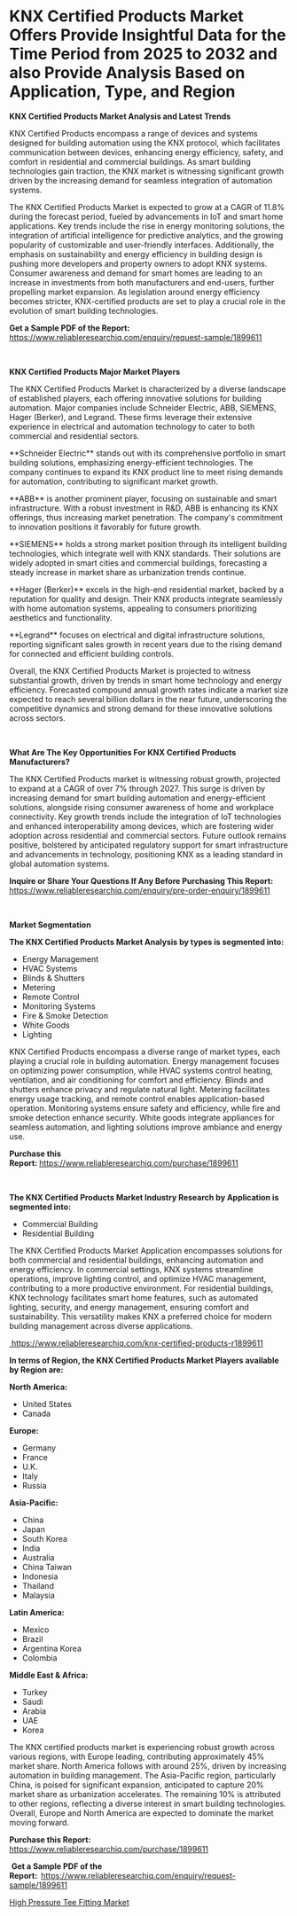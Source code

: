<p><h1>KNX Certified Products Market Offers Provide Insightful Data for the Time Period from 2025 to 2032 and also Provide Analysis Based on Application, Type, and Region</h1></p><p><strong>KNX Certified Products Market Analysis and Latest Trends</strong></p>
<p><p>KNX Certified Products encompass a range of devices and systems designed for building automation using the KNX protocol, which facilitates communication between devices, enhancing energy efficiency, safety, and comfort in residential and commercial buildings. As smart building technologies gain traction, the KNX market is witnessing significant growth driven by the increasing demand for seamless integration of automation systems.</p><p>The KNX Certified Products Market is expected to grow at a CAGR of 11.8% during the forecast period, fueled by advancements in IoT and smart home applications. Key trends include the rise in energy monitoring solutions, the integration of artificial intelligence for predictive analytics, and the growing popularity of customizable and user-friendly interfaces. Additionally, the emphasis on sustainability and energy efficiency in building design is pushing more developers and property owners to adopt KNX systems. Consumer awareness and demand for smart homes are leading to an increase in investments from both manufacturers and end-users, further propelling market expansion. As legislation around energy efficiency becomes stricter, KNX-certified products are set to play a crucial role in the evolution of smart building technologies.</p></p>
<p><strong>Get a Sample PDF of the Report:&nbsp;</strong> <a href="https://www.reliableresearchiq.com/enquiry/request-sample/1899611?utm_campaign=2302&utm_medium=2&utm_source=Github&utm_content=ia&utm_term=01032025&utm_id=knx-certified-products">https://www.reliableresearchiq.com/enquiry/request-sample/1899611</a></p>
<p>&nbsp;</p>
<p><strong>KNX Certified Products Major Market Players</strong></p>
<p><p>The KNX Certified Products Market is characterized by a diverse landscape of established players, each offering innovative solutions for building automation. Major companies include Schneider Electric, ABB, SIEMENS, Hager (Berker), and Legrand. These firms leverage their extensive experience in electrical and automation technology to cater to both commercial and residential sectors.</p><p>**Schneider Electric** stands out with its comprehensive portfolio in smart building solutions, emphasizing energy-efficient technologies. The company continues to expand its KNX product line to meet rising demands for automation, contributing to significant market growth.</p><p>**ABB** is another prominent player, focusing on sustainable and smart infrastructure. With a robust investment in R&D, ABB is enhancing its KNX offerings, thus increasing market penetration. The company's commitment to innovation positions it favorably for future growth.</p><p>**SIEMENS** holds a strong market position through its intelligent building technologies, which integrate well with KNX standards. Their solutions are widely adopted in smart cities and commercial buildings, forecasting a steady increase in market share as urbanization trends continue.</p><p>**Hager (Berker)** excels in the high-end residential market, backed by a reputation for quality and design. Their KNX products integrate seamlessly with home automation systems, appealing to consumers prioritizing aesthetics and functionality.</p><p>**Legrand** focuses on electrical and digital infrastructure solutions, reporting significant sales growth in recent years due to the rising demand for connected and efficient building controls.</p><p>Overall, the KNX Certified Products Market is projected to witness substantial growth, driven by trends in smart home technology and energy efficiency. Forecasted compound annual growth rates indicate a market size expected to reach several billion dollars in the near future, underscoring the competitive dynamics and strong demand for these innovative solutions across sectors.</p></p>
<p>&nbsp;</p>
<p><strong>What Are The Key Opportunities For KNX Certified Products Manufacturers?</strong></p>
<p><p>The KNX Certified Products market is witnessing robust growth, projected to expand at a CAGR of over 7% through 2027. This surge is driven by increasing demand for smart building automation and energy-efficient solutions, alongside rising consumer awareness of home and workplace connectivity. Key growth trends include the integration of IoT technologies and enhanced interoperability among devices, which are fostering wider adoption across residential and commercial sectors. Future outlook remains positive, bolstered by anticipated regulatory support for smart infrastructure and advancements in technology, positioning KNX as a leading standard in global automation systems.</p></p>
<p><strong>Inquire or Share Your Questions If Any Before Purchasing This Report:</strong> <a href="https://www.reliableresearchiq.com/enquiry/pre-order-enquiry/1899611?utm_campaign=2302&utm_medium=2&utm_source=Github&utm_content=ia&utm_term=01032025&utm_id=knx-certified-products">https://www.reliableresearchiq.com/enquiry/pre-order-enquiry/1899611</a></p>
<p>&nbsp;</p>
<p><strong>Market Segmentation</strong></p>
<p><strong>The KNX Certified Products Market Analysis by types is segmented into:</strong></p>
<p><ul><li>Energy Management</li><li>HVAC Systems</li><li>Blinds & Shutters</li><li>Metering</li><li>Remote Control</li><li>Monitoring Systems</li><li>Fire & Smoke Detection</li><li>White Goods</li><li>Lighting</li></ul></p>
<p><p>KNX Certified Products encompass a diverse range of market types, each playing a crucial role in building automation. Energy management focuses on optimizing power consumption, while HVAC systems control heating, ventilation, and air conditioning for comfort and efficiency. Blinds and shutters enhance privacy and regulate natural light. Metering facilitates energy usage tracking, and remote control enables application-based operation. Monitoring systems ensure safety and efficiency, while fire and smoke detection enhance security. White goods integrate appliances for seamless automation, and lighting solutions improve ambiance and energy use.</p></p>
<p><strong>Purchase this Report:&nbsp;</strong><a href="https://www.reliableresearchiq.com/purchase/1899611?utm_campaign=2302&utm_medium=2&utm_source=Github&utm_content=ia&utm_term=01032025&utm_id=knx-certified-products">https://www.reliableresearchiq.com/purchase/1899611</a></p>
<p>&nbsp;</p>
<p><strong>The KNX Certified Products Market Industry Research by Application is segmented into:</strong></p>
<p><ul><li>Commercial Building</li><li>Residential Building</li></ul></p>
<p><p>The KNX Certified Products Market Application encompasses solutions for both commercial and residential buildings, enhancing automation and energy efficiency. In commercial settings, KNX systems streamline operations, improve lighting control, and optimize HVAC management, contributing to a more productive environment. For residential buildings, KNX technology facilitates smart home features, such as automated lighting, security, and energy management, ensuring comfort and sustainability. This versatility makes KNX a preferred choice for modern building management across diverse applications.</p></p>
<p><a href="https://www.reliableresearchiq.com/knx-certified-products-r1899611?utm_campaign=2302&utm_medium=2&utm_source=Github&utm_content=ia&utm_term=01032025&utm_id=knx-certified-products">&nbsp;https://www.reliableresearchiq.com/knx-certified-products-r1899611</a></p>
<p><strong>In terms of Region, the KNX Certified Products Market Players available by Region are:</strong></p>
<p>
    <p> <strong> North America: </strong>
        <ul>
            <li>United States</li>
            <li>Canada</li>
        </ul>
        </p> 
    <p> <strong> Europe: </strong>
        <ul>
            <li>Germany</li>
            <li>France</li>
            <li>U.K.</li>
            <li>Italy</li>
            <li>Russia</li>
        </ul>
        </p> 
    <p> <strong> Asia-Pacific: </strong>
        <ul>
            <li>China</li>
            <li>Japan</li>
            <li>South Korea</li>
            <li>India</li>
            <li>Australia</li>
            <li>China Taiwan</li>
            <li>Indonesia</li>
            <li>Thailand</li>
            <li>Malaysia</li>
        </ul>
        </p> 
    <p> <strong> Latin America: </strong>
        <ul>
            <li>Mexico</li>
            <li>Brazil</li>
            <li>Argentina Korea</li>
            <li>Colombia</li>
        </ul>
        </p> 
    <p> <strong> Middle East & Africa: </strong>
        <ul>
            <li>Turkey</li>
            <li>Saudi</li>
            <li>Arabia</li>
            <li>UAE</li>
            <li>Korea</li>
        </ul>
    </p>
    </p>
<p><p>The KNX certified products market is experiencing robust growth across various regions, with Europe leading, contributing approximately 45% market share. North America follows with around 25%, driven by increasing automation in building management. The Asia-Pacific region, particularly China, is poised for significant expansion, anticipated to capture 20% market share as urbanization accelerates. The remaining 10% is attributed to other regions, reflecting a diverse interest in smart building technologies. Overall, Europe and North America are expected to dominate the market moving forward.</p></p>
<p><strong>Purchase this Report: </strong><a href="https://www.reliableresearchiq.com/purchase/1899611?utm_campaign=2302&utm_medium=2&utm_source=Github&utm_content=ia&utm_term=01032025&utm_id=knx-certified-products">https://www.reliableresearchiq.com/purchase/1899611</a></p>
<p>&nbsp;<strong>Get a Sample PDF of the Report:&nbsp;&nbsp;</strong><a href="https://www.reliableresearchiq.com/enquiry/request-sample/1899611?utm_campaign=2302&utm_medium=2&utm_source=Github&utm_content=ia&utm_term=01032025&utm_id=knx-certified-products">https://www.reliableresearchiq.com/enquiry/request-sample/1899611</a></p>
<p><strong></strong></p>
<p><p><a href="https://github.com/FosterFahey91/Market-Research-Report-List-1/blob/main/high-pressure-tee-fitting-market.md?utm_campaign=2302&utm_medium=2&utm_source=Github&utm_content=ia&utm_term=01032025&utm_id=knx-certified-products">High Pressure Tee Fitting Market</a></p></p>